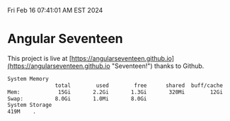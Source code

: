 Fri Feb 16 07:41:01 AM EST 2024

# Angular Seventeen


This project is live at [https://angularseventeen.github.io](https://angularseventeen.github.io "Seventeen!") thanks to Github.

```bash
System Memory
               total        used        free      shared  buff/cache   available
Mem:            15Gi       2.2Gi       1.3Gi       320Mi        12Gi        13Gi
Swap:          8.0Gi       1.0Mi       8.0Gi
System Storage
419M	.
```
